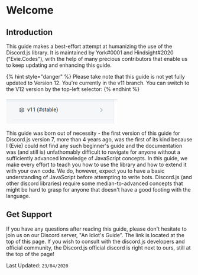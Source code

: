 # Welcome

## Introduction

This guide makes a best-effort attempt at humanizing the use of the Discord.js library. It is maintained by York#0001 and Hindsight#2020 ("Evie.Codes"), with the help of many precious contributors that enable us to keep updating and enhancing this guide.

{% hint style="danger" %}
Please take note that this guide is not yet fully updated to Version 12. You're currently in the v11 branch. You can switch to the V12 version by the top-left selector:
{% endhint %}

![The Gitbook version selector](.gitbook/assets/selector.png)

This guide was born out of necessity - the first version of this guide for Discord.js version 7, more than 4 years ago, was the first of its kind because I (Evie) could not find any such beginner's guide and the documentation was (and still is) unfathomably difficult to navigate for anyone without a sufficiently advanced knowledge of JavaScript concepts.
In this guide, we make every effort to teach you how to use the library and how to extend it with your own code. We do, however, expect you to have a basic understanding of JavaScript before attempting to write bots. Discord.js (and other discord libraries) require some median-to-advanced concepts that might be hard to grasp for anyone that doesn't have a good footing with the language.

## Get Support

If you have any questions after reading this guide, please don't hesitate to join us on our Discord server, "An Idiot's Guide". The link is located at the top of this page. If you wish to consult with the discord.js developers and official community, the Discord.js official discord is right next to ours, still at the top of the page!

Last Updated: `23/04/2020`

